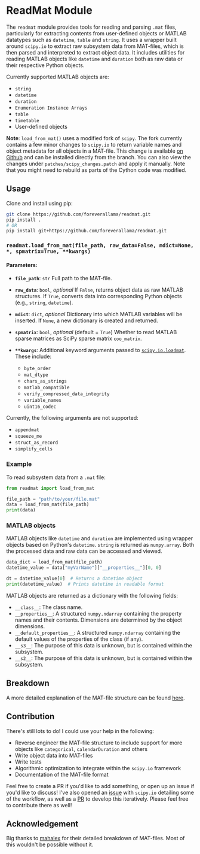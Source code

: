 # ReadMat Module

The `readmat` module provides tools for reading and parsing `.mat` files, particularly for extracting contents from user-defined objects or MATLAB datatypes such as `datetime`, `table` and `string`. It uses a wrapper built around `scipy.io` to extract raw subsystem data from MAT-files, which is then parsed and interpreted to extract object data. It includes utilities for reading MATLAB objects like `datetime` and `duration` both as raw data or their respective Python objects.

 Currently supported MATLAB objects are:

- `string`
- `datetime`
- `duration`
- `Enumeration Instance Arrays`
- `table`
- `timetable`
- User-defined objects

**Note**: `load_from_mat()` uses a modified fork of `scipy`. The fork currently contains a few minor changes to `scipy.io` to return variable names and object metadata for all objects in a MAT-file. This change is available [on Github](https://github.com/foreverallama/scipy/tree/readmat-scipy) and can be installed directly from the branch. You can also view the changes under `patches/scipy_changes.patch` and apply it manually. Note that you might need to rebuild as parts of the Cython code was modified.

## Usage

Clone and install using pip:

```bash
git clone https://github.com/foreverallama/readmat.git
pip install .
# OR
pip install git+https://github.com/foreverallama/readmat.git
```

### `readmat.load_from_mat(file_path, raw_data=False, mdict=None, *, spmatrix=True, **kwargs)`

#### Parameters:

- **`file_path`**: `str`
  Full path to the MAT-file.

- **`raw_data`**: `bool`, *optional*
  If `False`, returns object data as raw MATLAB structures.
  If `True`, converts data into corresponding Python objects (e.g., `string`, `datetime`).

- **`mdict`**: `dict`, *optional*
  Dictionary into which MATLAB variables will be inserted. If `None`, a new dictionary is created and returned.

- **`spmatrix`**: `bool`, *optional* (default = `True`)
  Whether to read MATLAB sparse matrices as SciPy sparse matrix `coo_matrix`.

- **`**kwargs`**:
  Additional keyword arguments passed to [`scipy.io.loadmat`](https://docs.scipy.org/doc/scipy/reference/generated/scipy.io.loadmat.html).
  These include:
  - `byte_order`
  - `mat_dtype`
  - `chars_as_strings`
  - `matlab_compatible`
  - `verify_compressed_data_integrity`
  - `variable_names`
  - `uint16_codec`

Currently, the following arguments are not supported:

- `appendmat`
- `squeeze_me`
- `struct_as_record`
- `simplify_cells`

### Example

To read subsystem data from a `.mat` file:

```python
from readmat import load_from_mat

file_path = "path/to/your/file.mat"
data = load_from_mat(file_path)
print(data)
```

### MATLAB objects

MATLAB objects like `datetime` and `duration` are implemented using wrapper objects based on Python's `datetime`. `string` is returned as `numpy.array`. Both the processed data and raw data can be accessed and viewed.

```python
data_dict = load_from_mat(file_path)
datetime_value = data["myVarName"]["__properties__"][0, 0]

dt = datetime_value[0]  # Returns a datetime object
print(datetime_value)  # Prints datetime in readable format
```

MATLAB objects are returned as a dictionary with the following fields:

- `__class__`: The class name.
- `__properties__`: A structured `numpy.ndarray` containing the property names and their contents. Dimensions are determined by the object dimensions.
- `__default_properties__`: A structured `numpy.ndarray` containing the default values of the properties of the class (if any).
- `__s3__`: The purpose of this data is unknown, but is contained within the subsystem.
- `__s2__`: The purpose of this data is unknown, but is contained within the subsystem.

## Breakdown

A more detailed explanation of the MAT-file structure can be found [here](./docs).

## Contribution

There's still lots to do! I could use your help in the following:

- Reverse engineer the MAT-file structure to include support for more objects like `categorical`, `calendarDuration` and others
- Write object data into MAT-files
- Write tests
- Algorithmic optimization to integrate within the `scipy.io` framework
- Documentation of the MAT-file format

Feel free to create a PR if you'd like to add something, or open up an issue if you'd like to discuss! I've also opened an [issue](https://github.com/scipy/scipy/issues/22736) with `scipy.io` detailing some of the workflow, as well as a [PR](https://github.com/scipy/scipy/pull/22762) to develop this iteratively. Please feel free to contribute there as well!

## Acknowledgement

Big thanks to [mahalex](https://github.com/mahalex/MatFileHandler) for their detailed breakdown of MAT-files. Most of this wouldn't be possible without it.
